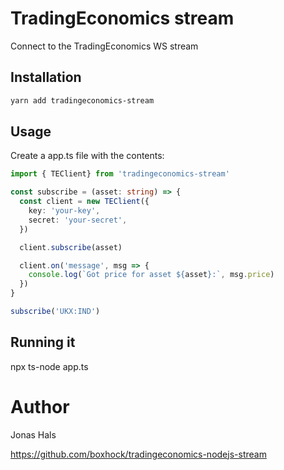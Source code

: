 # TradingEconomics stream

Connect to the TradingEconomics WS stream

## Installation

```bash
yarn add tradingeconomics-stream
```

## Usage

Create a app.ts file with the contents:


```typescript
import { TEClient} from 'tradingeconomics-stream'

const subscribe = (asset: string) => {
  const client = new TEClient({
    key: 'your-key',
    secret: 'your-secret',
  })

  client.subscribe(asset)

  client.on('message', msg => {
    console.log(`Got price for asset ${asset}:`, msg.price)
  })
}

subscribe('UKX:IND')
```


## Running it

npx ts-node app.ts



# Author

Jonas Hals

https://github.com/boxhock/tradingeconomics-nodejs-stream
